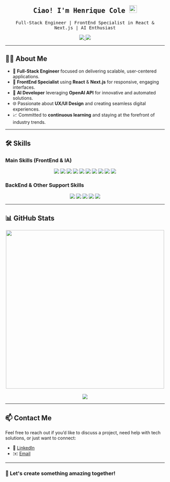 <h2 align="center">
  <samp>Ciao! I'm 
    <b>Henrique Cole</b> <img src="https://media.giphy.com/media/hvRJCLFzcasrR4ia7z/giphy.gif" width="24">  
  </samp>
</h2>

<p align="center">
  <samp>
    Full-Stack Engineer | FrontEnd Specialist in React & Next.js | AI Enthusiast
  </samp>
</p>

<div align="center">
  <a href="https://www.linkedin.com/in/henriquecole/">
    <img src="https://img.shields.io/badge/LinkedIn-4A4F4D?style=for-the-badge&logo=linkedin&logoColor=white" />
  </a>
  <a href="mailto:henriquecolefernandes@gmail.com">
    <img src="https://img.shields.io/badge/Email-4A4F4D?style=for-the-badge&logo=gmail&logoColor=white" />
  </a>
</div>


---

## 👨‍💻 About Me

- 🚀 **Full-Stack Engineer** focused on delivering scalable, user-centered applications.
- 🎨 **FrontEnd Specialist** using **React** & **Next.js** for responsive, engaging interfaces.
- 🤖 **AI Developer** leveraging **OpenAI API** for innovative and automated solutions.
- 🌐 Passionate about **UX/UI Design** and creating seamless digital experiences.
- 📈 Committed to **continuous learning** and staying at the forefront of industry trends.

---

## 🛠️ Skills

### Main Skills (FrontEnd & IA)
<div align="center">
  <img src="https://img.shields.io/badge/-React-61DAFB?style=for-the-badge&logo=react&logoColor=white" />
  <img src="https://img.shields.io/badge/-Next.js-000000?style=for-the-badge&logo=next.js&logoColor=white" />
  <img src="https://img.shields.io/badge/-TypeScript-3178C6?style=for-the-badge&logo=typescript&logoColor=white" />
  <img src="https://img.shields.io/badge/-Front--End%20Development-4285F4?style=for-the-badge&logo=html5&logoColor=white" />
  <img src="https://img.shields.io/badge/-Web%20Development-4285F4?style=for-the-badge&logo=html5&logoColor=white" />
  <img src="https://img.shields.io/badge/-User%20Interface%20Prototyping-FB7185?style=for-the-badge&logo=figma&logoColor=white" />
  <img src="https://img.shields.io/badge/-Artificial%20Intelligence-412991?style=for-the-badge&logo=openai&logoColor=white" />
  <img src="https://img.shields.io/badge/-Machine%20Learning-FF6F00?style=for-the-badge&logo=tensorflow&logoColor=white" />
  <img src="https://img.shields.io/badge/-Team%20Collaboration-4A4F4D?style=for-the-badge&logo=teams&logoColor=white" />
  <img src="https://img.shields.io/badge/-Problem%20Solving-FCD34D?style=for-the-badge&logo=logic&logoColor=black" />
</div>

### BackEnd & Other Support Skills
<div align="center">
  <img src="https://img.shields.io/badge/-Node.js-339933?style=for-the-badge&logo=node.js&logoColor=white" />
  <img src="https://img.shields.io/badge/-Full--Stack%20Development-4A4F4D?style=for-the-badge&logo=stackexchange&logoColor=white" />
  <img src="https://img.shields.io/badge/-Product%20Engineering-4A4F4D?style=for-the-badge&logo=engineering&logoColor=white" />
  <img src="https://img.shields.io/badge/-API%20Development-4A4F4D?style=for-the-badge&logo=postman&logoColor=white" />
  <img src="https://img.shields.io/badge/-Process%20Optimization-10B981?style=for-the-badge&logo=processwire&logoColor=white" />
</div>

---

## 📊 GitHub Stats

<div align="center">
  <img src="https://github-readme-streak-stats.herokuapp.com/?user=henriquecole&hide_border=true&theme=radical" width="500" />
</div>
<br />
<div align="center">
  <img src="https://github-profile-trophy.vercel.app/?username=henriquecole&theme=radical&margin-w=15&margin-h=15" />
</div>


---

## 📫 Contact Me

Feel free to reach out if you’d like to discuss a project, need help with tech solutions, or just want to connect:

- 💼 [LinkedIn](https://www.linkedin.com/in/henriquecole/)
- ✉️ [Email](mailto:henriquecolefernandes@gmail.com)

---

### 🌟 Let's create something amazing together!
